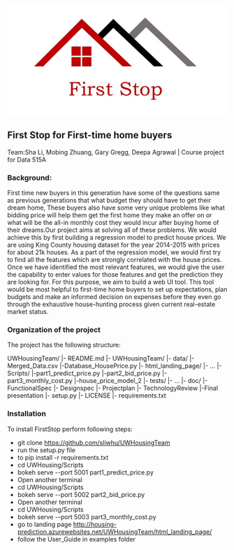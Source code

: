 ![Alt text](logos/logo_v1.jpg?raw=true "Title")
## First Stop for First-time home buyers
Team:Sha Li, Mobing Zhuang, Gary Gregg, Deepa Agrawal | Course project for Data 515A
### Background: 
First time new buyers in this generation have some of the questions same as previous generations that what budget they should have to get their dream home, These buyers also have some very unique problems like what bidding price will help them get the first home they make an offer on or what will be the all-in monthly cost they would incur after buying home of their dreams.Our project aims at solving all of these problems. We would achieve this by first building a regression model to predict house prices. We are using King County housing dataset for the year 2014-2015 with prices for about 21k houses. As a part of the regression model, we would first try to find all the features which are strongly correlated with the house prices. Once we have identified the most relevant features, we would give the user the capability to enter values for those features and get the prediction they are looking for. For this purpose, we aim to build a web UI tool. This tool would be most helpful to first-time home buyers to set up expectations, plan budgets and make an informed decision on expenses before they even go through the exhaustive house-hunting process given current real-estate market status. 

### Organization of the project

The project has the following structure:

UWHousingTeam/
  |- README.md
  |- UWHousingTeam/
     |- data/
        |-Merged_Data.csv
        |-Database_HousePrice.py
     |- html_landing_page/ 
        |- ...
     |- Scripts/
        |-part1_predict_price.py
        |-part2_bid_price.py
        |-part3_monthly_cost.py
        |-house_price_model_2
     |- tests/
        |- ...
  |- doc/
     |- FunctionalSpec
     |- Designspec
     |- Projectplan
     |- TechnologyReview
     |-Final presentation
  |- setup.py
  |- LICENSE
  |- requirements.txt
     

### Installation

To install FirstStop perform following steps:

* git clone https://github.com/sliwhu/UWHousingTeam
* run the setup.py file
* to  pip install -r requirements.txt
* cd UWHousing/Scripts
* bokeh serve --port 5001 part1_predict_price.py
* Open another terminal
* cd UWHousing/Scripts
* bokeh serve --port 5002 part2_bid_price.py
* Open another terminal
* cd UWHousing/Scripts
* bokeh serve --port 5003 part3_monthly_cost.py
* go to landing page http://housing-prediction.azurewebsites.net/UWHousingTeam/html_landing_page/
* follow the User_Guide in examples folder 
